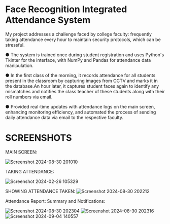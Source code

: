 # Face Recognition Integrated Attendance System 


My project addresses a challenge faced by college faculty: frequently taking attendance every hour to maintain
security protocols, which can be stressful.

● The system is trained once during student registration and uses Python's Tkinter for the interface, with NumPy
and Pandas for attendance data manipulation.

● In the first class of the morning, it records attendance for all students present in the classroom by capturing
images from CCTV and marks it in the database.An hour later, it captures student faces again to identify any
mismatches and notifies the class teacher of these students along with their roll numbers via email.

● Provided real-time updates with attendance logs on the main screen, enhancing monitoring efficiency, and
automated the process of sending daily attendance data via email to the respective faculty.



# SCREENSHOTS
MAIN SCREEN:

![Screenshot 2024-08-30 201010](https://github.com/user-attachments/assets/f118a2c4-6bef-4bc2-bc52-3c16e8020b23)

TAKING ATTENDANCE:

![Screenshot 2024-02-26 105329](https://github.com/dandusaikrishna/Face-Recognition-Integrated-Attendance-System-with-GUI-/assets/138280007/4b837825-eecb-4dcb-b16f-cb445532f2c6)

SHOWING ATTENDANCE TAKEN:
![Screenshot 2024-08-30 202212](https://github.com/user-attachments/assets/0efa64a2-b0bf-4d0e-b298-4a9f30634be4)


Attendance Report: Summary and Notifications:


![Screenshot 2024-08-30 202304](https://github.com/user-attachments/assets/09ffd7d8-c63d-455d-a83b-05cf8e5c5f60)
![Screenshot 2024-08-30 202316](https://github.com/user-attachments/assets/81aaae5b-3e95-4246-a33c-09873b10c77c)![Screenshot 2024-09-04 140557](https://github.com/user-attachments/assets/ebf63a07-9e57-4f1d-afd6-7cc35be1c405)

